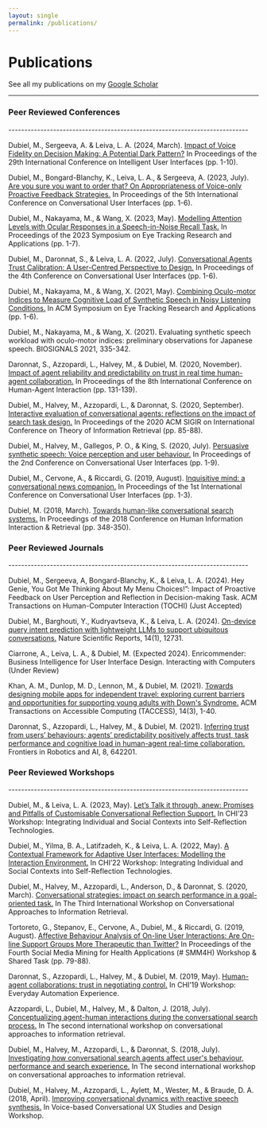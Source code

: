 ```yaml
---
layout: single
permalink: /publications/
---
```


<h1>Publications</h1>

See all my publications on my [Google Scholar](https://scholar.google.co.uk/citations?user=N5VfxGEAAAAJ&hl=en)

---------------------------------------------------------------------------
<h3>Peer Reviewed Conferences</h3>
---------------------------------------------------------------------------

Dubiel, M., Sergeeva, A. & Leiva, L. A.  (2024, March). [Impact of Voice Fidelity on Decision Making: A Potential Dark Pattern?](https://dl.acm.org/doi/10.1145/3640543.3645202) In Proceedings of the 29th International Conference on Intelligent User Interfaces (pp. 1-10).

Dubiel, M., Bongard-Blanchy, K., Leiva, L. A., & Sergeeva, A. (2023, July). [Are you sure you want to order that? On Appropriateness of Voice-only Proactive Feedback Strategies.](https://web.archive.org/web/20230720201700id_/https://dl.acm.org/doi/pdf/10.1145/3571884.3604312) In Proceedings of the 5th International Conference on Conversational User Interfaces (pp. 1-6).

Dubiel, M., Nakayama, M., & Wang, X. (2023, May). [Modelling Attention Levels with Ocular Responses in a Speech-in-Noise Recall Task.](https://dl.acm.org/doi/pdf/10.1145/3588015.3589665) In Proceedings of the 2023 Symposium on Eye Tracking Research and Applications (pp. 1-7).	

Dubiel, M., Daronnat, S., & Leiva, L. A. (2022, July). [Conversational Agents Trust Calibration: A User-Centred Perspective to Design.](https://dl.acm.org/doi/pdf/10.1145/3543829.3544518) In Proceedings of the 4th Conference on Conversational User Interfaces (pp. 1-6).	

Dubiel, M., Nakayama, M., & Wang, X. (2021, May). [Combining Oculo-motor Indices to Measure Cognitive Load of Synthetic Speech in Noisy Listening Conditions.](https://pure.strath.ac.uk/ws/portalfiles/portal/121710947/Dubiel_etal_ETRA2021_Combining_oculo_motor_indices_to_measure_cognitive_load.pdf) In ACM Symposium on Eye Tracking Research and Applications (pp. 1-6).

Dubiel, M., Nakayama, M., & Wang, X. (2021). Evaluating synthetic speech workload with oculo-motor indices: preliminary observations for Japanese speech. BIOSIGNALS 2021, 335-342.

Daronnat, S., Azzopardi, L., Halvey, M., & Dubiel, M. (2020, November). [Impact of agent reliability and predictability on trust in real time human-agent collaboration.](https://pure.strath.ac.uk/ws/portalfiles/portal/113933064/Daronnat_etal_HAI_2020_Impact_of_agent_reliabiilty_and_predictability_on_trust.pdf) In Proceedings of the 8th International Conference on Human-Agent Interaction (pp. 131-139).

Dubiel, M., Halvey, M., Azzopardi, L., & Daronnat, S. (2020, September). [Interactive evaluation of conversational agents: reflections on the impact of search task design.](https://pure.strath.ac.uk/ws/portalfiles/portal/109825643/Dubiel_etal_SIGIR_2020_Interactive_evaluation_of_conversational_agents.pdf) In Proceedings of the 2020 ACM SIGIR on International Conference on Theory of Information Retrieval (pp. 85-88).

Dubiel, M., Halvey, M., Gallegos, P. O., & King, S. (2020, July). [Persuasive synthetic speech: Voice perception and user behaviour.](https://strathprints.strath.ac.uk/72547/1/Dubiel_etal_CUI2020_Persuasive_synthetic_speech.pdf) In Proceedings of the 2nd Conference on Conversational User Interfaces (pp. 1-9).

Dubiel, M., Cervone, A., & Riccardi, G. (2019, August). [Inquisitive mind: a conversational news companion.](https://strathprints.strath.ac.uk/68892/1/Dubiel_etal_CUI_2019_Inquisitive_mind_a_conversational_news_companion.pdf) In Proceedings of the 1st International Conference on Conversational User Interfaces (pp. 1-3).

Dubiel, M. (2018, March). [Towards human-like conversational search systems.](https://pure.strath.ac.uk/ws/portalfiles/portal/81238181/Dubiel_CHIIR_2018_Towards_human_like_conversational_search_systems.pdf) In Proceedings of the 2018 Conference on Human Information Interaction & Retrieval (pp. 348-350).

<h3>Peer Reviewed Journals</h3>
---------------------------------------------------------------------------

Dubiel, M., Sergeeva, A, Bongard-Blanchy, K., & Leiva, L. A. (2024). Hey Genie, You Got Me Thinking About My Menu Choices!”: Impact of Proactive Feedback on User Perception and Reflection in Decision-making Task. ACM Transactions on Human-Computer Interaction (TOCHI) (Just Accepted)

Dubiel, M., Barghouti, Y., Kudryavtseva, K., & Leiva, L. A. (2024). [On-device query intent prediction with lightweight LLMs to support ubiquitous conversations.](https://www.nature.com/articles/s41598-024-63380-6.pdf) Nature Scientific Reports, 14(1), 12731.

Ciarrone, A., Leiva, L. A., & Dubiel, M. (Expected 2024). Enricommender: Business Intelligence for User Interface Design. Interacting with Computers (Under Review) 

Khan, A. M., Dunlop, M. D., Lennon, M., & Dubiel, M. (2021). [Towards designing mobile apps for independent travel: exploring current barriers and opportunities for supporting young adults with Down's Syndrome.](https://pure.strath.ac.uk/ws/portalfiles/portal/122934826/Khan_etal_TAC_2021_Towards_designing_mobile_apps_for_independent_travel.pdf) ACM Transactions on Accessible Computing (TACCESS), 14(3), 1-40.

Daronnat, S., Azzopardi, L., Halvey, M., & Dubiel, M. (2021). [Inferring trust from users’ behaviours; agents’ predictability positively affects trust, task performance and cognitive load in human-agent real-time collaboration.](https://www.frontiersin.org/journals/robotics-and-ai/articles/10.3389/frobt.2021.642201/full) Frontiers in Robotics and AI, 8, 642201.

<h3>Peer Reviewed Workshops</h3>
---------------------------------------------------------------------------

Dubiel, M., & Leiva, L. A. (2023, May). [Let’s Talk it through, anew: Promises and Pitfalls of Customisable Conversational Reflection Support.](https://orbilu.uni.lu/bitstream/10993/54893/1/Customisable_Reflection_Support.pdf) In CHI’23 Workshop: Integrating Individual and Social Contexts into Self-Reflection Technologies.

Dubiel, M., Yilma, B. A., Latifzadeh, K., & Leiva, L. A. (2022, May). [A Contextual Framework for Adaptive User Interfaces: Modelling the Interaction Environment.](https://scholar.google.com/citations?view_op=view_citation&hl=en&user=N5VfxGEAAAAJ&sortby=pubdate&citation_for_view=N5VfxGEAAAAJ:_Ybze24A_UAC) In CHI’22 Workshop: Integrating Individual and Social Contexts into Self-Reflection Technologies.

Dubiel, M., Halvey, M., Azzopardi, L., Anderson, D., & Daronnat, S. (2020, March). [Conversational strategies: impact on search performance in a goal-oriented task.](https://strathprints.strath.ac.uk/71809/1/Dubiel_etal_CAIR2020_Conversational_strategies_impact_on_search_performance.pdf) In The Third International Workshop on Conversational Approaches to Information Retrieval.

Tortoreto, G., Stepanov, E., Cervone, A., Dubiel, M., & Riccardi, G. (2019, August). [Affective Behaviour Analysis of On-line User Interactions: Are On-line Support Groups More Therapeutic than Twitter?](https://arxiv.org/pdf/1911.01371) In Proceedings of the Fourth Social Media Mining for Health Applications (# SMM4H) Workshop & Shared Task (pp. 79-88).

Daronnat, S., Azzopardi, L., Halvey, M., & Dubiel, M. (2019, May). [Human-agent collaborations: trust in negotiating control.](https://pure.strath.ac.uk/ws/portalfiles/portal/91823599/Daronnat_etal_CHI2019_Human_agent_collaborations_trust_in_negotiating_control.pdf) In CHI’19 Workshop: Everyday Automation Experience. 

Azzopardi, L., Dubiel, M., Halvey, M., & Dalton, J. (2018, July). [Conceptualizing agent-human interactions during the conversational search process.](https://pure.strath.ac.uk/ws/portalfiles/portal/81617009/Azzopardi_etal_2018_Conceptualizing_agent_human_interactions_during_the_conversational_search_process.pdf) In The second international workshop on conversational approaches to information retrieval.

Dubiel, M., Halvey, M., Azzopardi, L., & Daronnat, S. (2018, July). [Investigating how conversational search agents affect user's behaviour, performance and search experience.](https://pure.strath.ac.uk/ws/portalfiles/portal/81774688/Dubiel_etal_CAIR_2018_Investigating_how_conversational_search_agents_affect_users_behaviour.pdf) In The second international workshop on conversational approaches to information retrieval.

Dubiel, M., Halvey, M., Azzopardi, L., Aylett, M., Wester, M., & Braude, D. A. (2018, April). [Improving conversational dynamics with reactive speech synthesis.](https://strathprints.strath.ac.uk/64167/2/Dubiel_etal_CHI_2018_Improving_conversational_dynamics_with_reactive_speech_synthesis.pdf) In Voice-based Conversational UX Studies and Design Workshop.

